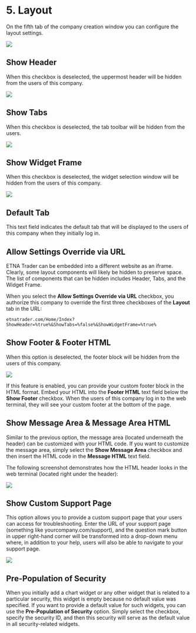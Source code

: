 # 5. Layout

On the fifth tab of the company creation window you can configure the layout settings.

![](../../../.gitbook/assets/screenshot-2019-01-22-at-14.13.15.png)

## Show Header

When this checkbox is deselected, the uppermost header will be hidden from the users of this company.

![](../../../.gitbook/assets/screenshot-2019-01-22-at-14.20.17.png)

## Show Tabs

When this checkbox is deselected, the tab toolbar will be hidden from the users.

![](../../../.gitbook/assets/screenshot-2019-01-22-at-14.30.13-1.png)

## Show Widget Frame

When this checkbox is deselected, the widget selection window will be hidden from the users of this company.

![](../../../.gitbook/assets/screenshot-2019-01-22-at-14.38.10.png)

## Default Tab

This text field indicates the default tab that will be displayed to the users of this company when they initially log in.

## Allow Settings Override via URL

ETNA Trader can be embedded into a different website as an iframe. Clearly, some layout components will likely be hidden to preserve space. The list of components that can be hidden includes Header, Tabs, and the Widget Frame.

When you select the **Allow Settings Override via URL** checkbox, you authorize this company to override the first three checkboxes of the **Layout** tab in the URL:

```text
etnatrader.com/Home/Index?ShowHeader=%true%&ShowTabs=%false%&ShowWidgetFrame=%true%
```

## Show Footer & Footer HTML

When this option is deselected, the footer block will be hidden from the users of this company.

![](../../../.gitbook/assets/screenshot-2019-01-22-at-15.24.55.png)

If this feature is enabled, you can provide your custom footer block in the HTML format. Embed your HTML into the **Footer HTML** text field below the **Show Footer** checkbox. When the users of this company log in to the web terminal, they will see your custom footer at the bottom of the page.

## Show Message Area & Message Area HTML

Similar to the previous option, the message area \(located underneath the header\) can be customized with your HTML code. If you want to customize the message area, simply select the **Show Message Area** checkbox and then insert the HTML code in the **Message HTML** text field.

The following screenshot demonstrates how the HTML header looks in the web terminal \(located right under the header\):

![](../../../.gitbook/assets/image.png)

## **Show Custom Support Page**

This option allows you to provide a custom support page that your users can access for troubleshooting. Enter the URL of your support page \(something like yourcompany.com/support\), and the question mark button in upper right-hand corner will be transformed into a drop-down menu where, in addition to your help, users will also be able to navigate to your support page.

![](../../../.gitbook/assets/screenshot-2019-01-22-at-16.46.07.png)

## Pre-Population of Security

When you initially add a chart widget or any other widget that is related to a particular security, this widget is empty because no default value was specified. If you want to provide a default value for such widgets, you can use the **Pre-Population of Security** option. Simply select the checkbox, specify the security ID, and then this security will serve as the default value in all security-related widgets.

